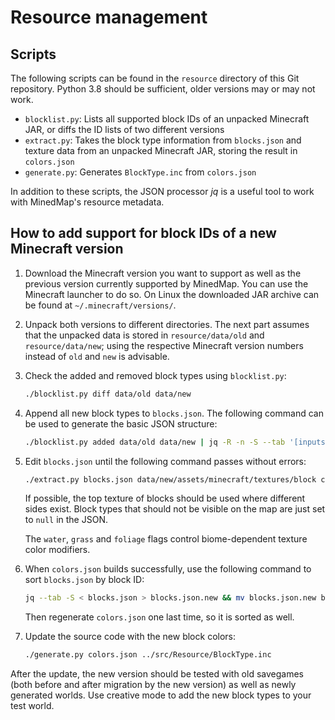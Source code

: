# Resource management

## Scripts

The following scripts can be found in the `resource` directory of this Git
repository. Python 3.8 should be sufficient, older versions may or may not
work.

- `blocklist.py`: Lists all supported block IDs of an unpacked Minecraft JAR, or diffs the ID lists
  of two different versions
- `extract.py`: Takes the block type information from `blocks.json` and texture data
  from an unpacked Minecraft JAR, storing the result in `colors.json`
- `generate.py`: Generates `BlockType.inc` from `colors.json`

In addition to these scripts, the JSON processor *jq* is a useful tool to work
with MinedMap's resource metadata.


## How to add support for block IDs of a new Minecraft version

1. Download the Minecraft version you want to support as well as the previous
   version currently supported by MinedMap. You can use the Minecraft launcher
   to do so. On Linux the downloaded JAR archive can be found at
   `~/.minecraft/versions/`.
2. Unpack both versions to different directories. The next part assumes that
   the unpacked data is stored in `resource/data/old` and `resource/data/new`;
   using the respective Minecraft version numbers instead of `old`
   and `new` is advisable.
3. Check the added and removed block types using `blocklist.py`:

     ```sh
     ./blocklist.py diff data/old data/new
     ```

4. Append all new block types to `blocks.json`. The following command can be
   used to generate the basic JSON structure:

     ```sh
     ./blocklist.py added data/old data/new | jq -R -n -S --tab '[inputs] | map({key: ., value: {}}) | from_entries'
     ```

5. Edit `blocks.json` until the following command passes without errors:

     ```sh
     ./extract.py blocks.json data/new/assets/minecraft/textures/block colors.json
     ```

   If possible, the top texture of blocks should be used where different sides
   exist. Block types that should not be visible on the map are just set to
   `null` in the JSON.

   The `water`, `grass` and `foliage` flags control biome-dependent texture color modifiers.

6. When `colors.json` builds successfully, use the following command to sort
   `blocks.json` by block ID:

     ```sh
     jq --tab -S < blocks.json > blocks.json.new && mv blocks.json.new blocks.json
     ```

   Then regenerate `colors.json` one last time, so it is sorted as well.

7. Update the source code with the new block colors:

     ```sh
     ./generate.py colors.json ../src/Resource/BlockType.inc
     ```

After the update, the new version should be tested with old savegames (both
before and after migration by the new version) as well as newly generated
worlds. Use creative mode to add the new block types to your test world.
